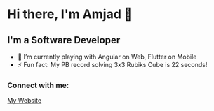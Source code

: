 # Hi there, I'm Amjad 👋 

## I'm a Software Developer

- 🌱 I’m currently playing with Angular on Web, Flutter on Mobile
- ⚡ Fun fact: My PB record solving 3x3 Rubiks Cube is 22 seconds!

### Connect with me:

[My Website](https://amjad.om)

